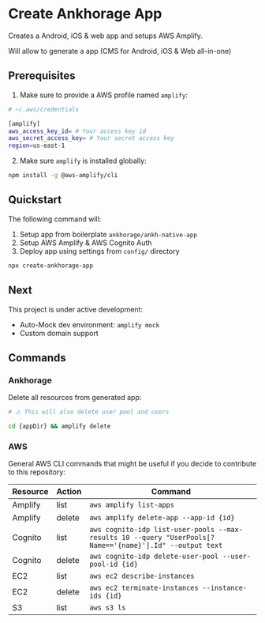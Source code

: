 # Create Ankhorage App

Creates a Android, iOS & web app and setups AWS Amplify.

Will allow to generate a app (CMS for Android, iOS & Web all-in-one)

## Prerequisites

1. Make sure to provide a AWS profile named `amplify`:

```sh
# ~/.aws/credentials

[amplify]
aws_access_key_id= # Your access key id
aws_secret_access_key= # Your secret access key
region=us-east-1
```

2. Make sure `amplify` is installed globally:

```sh
npm install -g @aws-amplify/cli
```

## Quickstart

The following command will:

1. Setup app from boilerplate `ankhorage/ankh-native-app`
2. Setup AWS Amplify & AWS Cognito Auth
3. Deploy app using settings from `config/` directory

```sh
npx create-ankhorage-app
```

## Next

This project is under active development:

- Auto-Mock dev environment: `amplify mock`
- Custom domain support

## Commands

### Ankhorage

Delete all resources from generated app:

```sh
# ⚠️ This will also delete user pool and users

cd {appDir} && amplify delete
```

### AWS

General AWS CLI commands that might be useful if you decide to contribute to this repository:

| Resource | Action | Command |
|----------|--------|---------|
| Amplify | list | `aws amplify list-apps` |
| Amplify | delete | `aws amplify delete-app --app-id {id}` |
| Cognito | list | `aws cognito-idp list-user-pools --max-results 10 --query "UserPools[?Name=='{name}'].Id" --output text` |
| Cognito | delete | `aws cognito-idp delete-user-pool --user-pool-id {id}` |
| EC2 | list | `aws ec2 describe-instances` |
| EC2 | delete | `aws ec2 terminate-instances --instance-ids {id}` |
| S3 | list | `aws s3 ls` |
